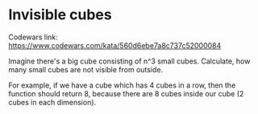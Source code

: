 # Invisible cubes

Codewars link: https://www.codewars.com/kata/560d6ebe7a8c737c52000084

Imagine there's a big cube consisting of n^3 small cubes. Calculate, how many small cubes are not visible from outside.

For example, if we have a cube which has 4 cubes in a row, then the function should return 8, because there are 8 cubes inside our cube (2 cubes in each dimension).
